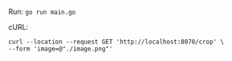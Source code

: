 
Run: `go run main.go`

cURL:
```
curl --location --request GET 'http://localhost:8070/crop' \
--form 'image=@"./image.png"'
```